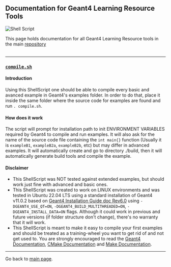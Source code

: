 ## Documentation for Geant4 Learning Resource Tools
![Shell Script](https://img.shields.io/badge/shell_script-%23121011.svg?style=for-the-badge&logo=gnu-bash&logoColor=white&style=flat)<br>

This page holds documentation for all Geant4 Learning Resource tools in the main [repository](https://github.com/araujoarthur/geant4-learning-resources)
<br><br><hr>

### [`compile.sh`](https://github.com/araujoarthur/geant4-learning-resources/blob/main/compile.sh)
#### Introduction
Using this ShellScript one should be able to compile every basic and avanced example in Geant4's examples folder.  In order to do that, place it inside the same folder where the source code for examples are found and run `. compile.sh`.

#### How does it work
The script will prompt for installation path to init ENVIRONMENT VARIABLES required by Geant4 to compile and run examples. It will also ask for the name of the source code file containing the `int main{}` function (Usually it is `exampleB1`, `exampleB2a`, `exampleB2b`, etc) but may differ in advanced examples. It will automatically create and go to directory ./build, then it will automatically generate build tools and compile the example.

#### Disclaimer

 - This ShellScript was NOT tested against extended examples, but should work just fine with advanced and basic ones. 
 - This ShellScript was created to work on LINUX environments and was tested in Ubuntu 22.04 LTS using a standard installation of Geant4 v11.0.2 based on [Geant4 Installation Guide doc Rev6.0](https://geant4-userdoc.web.cern.ch/UsersGuides/InstallationGuide/html/installguide.html#on-unix-platforms) using `-DGEANT4_USE_QT=ON`, `-DGEANT4_BUILD_MULTITHREADED=ON`, `-DGEANT4_INSTALL_DATA=ON` flags. Although it could work in previous and future versions (if folder structure don't change), there's no warranty that it will work.
 - This ShellScript is meant to make it easy to compile your first examples and should be treated as a training-wheel you want to get rid of and not get used to. You are strongly encouraged to read the [Geant4 Documentation](https://geant4.web.cern.ch/support/user_documentation), [CMake Documentation](https://cmake.org/documentation/) and [Make Documentation](https://www.gnu.org/software/make/manual/make.html).


---
Go back to [main page](https://araujoarthur.github.io/geant4-learning-resources/).
